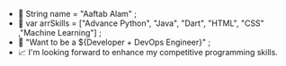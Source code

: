 - 👋 String name = "Aaftab Alam" ;
- 👀 var arrSkills = ["Advance Python", "Java", "Dart", "HTML", "CSS" ,"Machine Learning"] ;
- 🌱 "Want to be a ${Developer + DevOps Engineer}" ;
- 📈 I'm looking forward to enhance my competitive programming skills.


<!---
Aaftab-Alam/Aaftab-Alam is a ✨ special ✨ repository because its `README.md` (this file) appears on your GitHub profile.
You can click the Preview link to take a look at your changes.
--->
